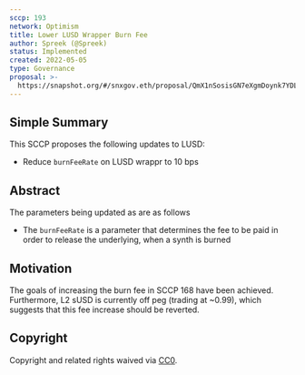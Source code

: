 ```yaml
---
sccp: 193
network: Optimism
title: Lower LUSD Wrapper Burn Fee
author: Spreek (@Spreek)
status: Implemented
created: 2022-05-05
type: Governance
proposal: >-
  https://snapshot.org/#/snxgov.eth/proposal/QmX1nSosisGN7eXgmDoynk7YDLw9GsKZxwqXQQkeq7bTCi
---
```


## Simple Summary

<!--"If you can't explain it simply, you don't understand it well enough." Provide a simplified and layman-accessible explanation of the SCCP.-->

This SCCP proposes the following updates to LUSD:

- Reduce `burnFeeRate` on LUSD wrappr to 10 bps

## Abstract

<!--A short (~200 word) description of the variable change proposed.-->

The parameters being updated as are as follows

- The `burnFeeRate` is a parameter that determines the fee to be paid in order to release the underlying, when a synth is burned

## Motivation

<!--The motivation is critical for SCCPs that want to update variables within Synthetix. It should clearly explain why the existing variable is not incentive aligned. SCCP submissions without sufficient motivation may be rejected outright.-->

The goals of increasing the burn fee in SCCP 168 have been achieved. Furthermore, L2 sUSD is currently off peg (trading at ~0.99), which suggests that this fee increase should be reverted.

## Copyright

Copyright and related rights waived via [CC0](https://creativecommons.org/publicdomain/zero/1.0/).
